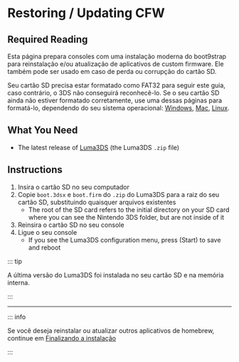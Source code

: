 # Restoring / Updating CFW

## Required Reading

Esta página prepara consoles com uma instalação moderna do boot9strap para reinstalação e/ou atualização de aplicativos de custom firmware. Ele também pode ser usado em caso de perda ou corrupção do cartão SD.

Seu cartão SD precisa estar formatado como FAT32 para seguir este guia, caso contrário, o 3DS não conseguirá reconhecê-lo. Se o seu cartão SD ainda não estiver formatado corretamente, use uma dessas páginas para formatá-lo, dependendo do seu sistema operacional: [Windows](formatting-sd-\(windows\)), [Mac](formatting-sd-\(mac\)), [Linux](formatting-sd-\(linux\)).

## What You Need

- The latest release of [Luma3DS](https://github.com/LumaTeam/Luma3DS/releases/latest) (the Luma3DS `.zip` file)

## Instructions

1. Insira o cartão SD no seu computador
2. Copie `boot.3dsx` e `boot.firm` do `.zip` do Luma3DS para a raiz do seu cartão SD, substituindo quaisquer arquivos existentes
   - The root of the SD card refers to the initial directory on your SD card where you can see the Nintendo 3DS folder, but are not inside of it
3. Reinsira o cartão SD no seu console
4. Ligue o seu console
   - If you see the Luma3DS configuration menu, press (Start) to save and reboot

::: tip

A última versão do Luma3DS foi instalada no seu cartão SD e na memória interna.

:::

___

::: info

Se você deseja reinstalar ou atualizar outros aplicativos de homebrew, continue em [Finalizando a instalação](finalizing-setup)

:::
